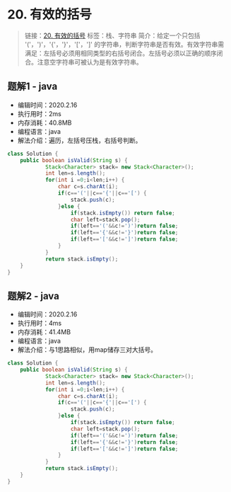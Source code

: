 # 20. 有效的括号
> 链接：[20. 有效的括号](https://leetcode-cn.com/problems/valid-parentheses/)
> 标签：栈、字符串
> 简介：给定一个只包括 '('，')'，'{'，'}'，'['，']' 的字符串，判断字符串是否有效。有效字符串需满足：左括号必须用相同类型的右括号闭合。左括号必须以正确的顺序闭合。注意空字符串可被认为是有效字符串。

## 题解1 - java
- 编辑时间：2020.2.16
- 执行用时：2ms
- 内存消耗：40.8MB
- 编程语言：java
- 解法介绍：遍历，左括号压栈，右括号判断。
```java
class Solution {
    public boolean isValid(String s) {
	    	Stack<Character> stack= new Stack<Character>();
	    	int len=s.length();
	    	for(int i =0;i<len;i++) {
	    		char c=s.charAt(i);
	    		if(c=='('||c=='{'||c=='[') {
	    			stack.push(c);
	    		}else {
	    			if(stack.isEmpty())	return false;
	    			char left=stack.pop();
	    			if(left=='('&&c!=')')return false;
	    			if(left=='{'&&c!='}')return false;
	    			if(left=='['&&c!=']')return false;
	    		}
	    	}
	        return stack.isEmpty();
    }
}
```

## 题解2 - java
- 编辑时间：2020.2.16
- 执行用时：4ms
- 内存消耗：41.4MB
- 编程语言：java
- 解法介绍：与1思路相似，用map储存三对大括号。
```java
class Solution {
    public boolean isValid(String s) {
	    	Stack<Character> stack= new Stack<Character>();
	    	int len=s.length();
	    	for(int i =0;i<len;i++) {
	    		char c=s.charAt(i);
	    		if(c=='('||c=='{'||c=='[') {
	    			stack.push(c);
	    		}else {
	    			if(stack.isEmpty())	return false;
	    			char left=stack.pop();
	    			if(left=='('&&c!=')')return false;
	    			if(left=='{'&&c!='}')return false;
	    			if(left=='['&&c!=']')return false;
	    		}
	    	}
	        return stack.isEmpty();
    }
}
```
